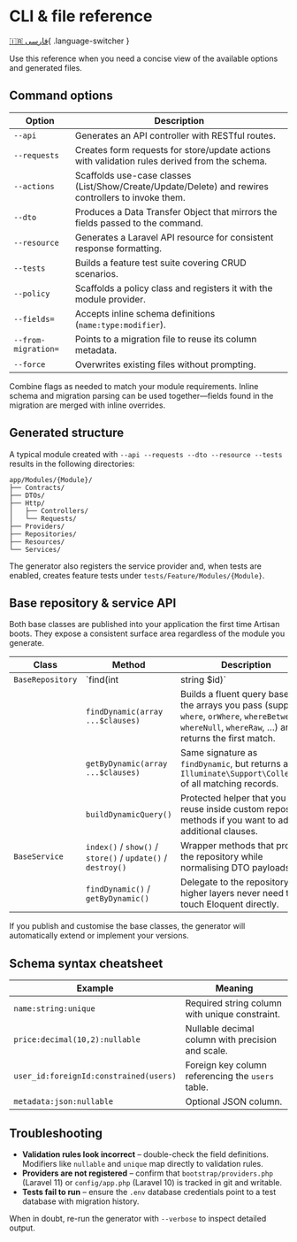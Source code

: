 # CLI & file reference

[🇮🇷 فارسی](../fa/reference.md){ .language-switcher }


Use this reference when you need a concise view of the available options and generated files.

## Command options

| Option | Description |
| --- | --- |
| `--api` | Generates an API controller with RESTful routes. |
| `--requests` | Creates form requests for store/update actions with validation rules derived from the schema. |
| `--actions` | Scaffolds use-case classes (List/Show/Create/Update/Delete) and rewires controllers to invoke them. |
| `--dto` | Produces a Data Transfer Object that mirrors the fields passed to the command. |
| `--resource` | Generates a Laravel API resource for consistent response formatting. |
| `--tests` | Builds a feature test suite covering CRUD scenarios. |
| `--policy` | Scaffolds a policy class and registers it with the module provider. |
| `--fields=` | Accepts inline schema definitions (`name:type:modifier`). |
| `--from-migration=` | Points to a migration file to reuse its column metadata. |
| `--force` | Overwrites existing files without prompting. |

Combine flags as needed to match your module requirements. Inline schema and migration parsing can be used together—fields found in the migration are merged with inline overrides.

## Generated structure

A typical module created with `--api --requests --dto --resource --tests` results in the following directories:

```
app/Modules/{Module}/
├── Contracts/
├── DTOs/
├── Http/
│   ├── Controllers/
│   └── Requests/
├── Providers/
├── Repositories/
├── Resources/
└── Services/
```

The generator also registers the service provider and, when tests are enabled, creates feature tests under `tests/Feature/Modules/{Module}`.

## Base repository & service API

Both base classes are published into your application the first time Artisan boots. They expose a consistent surface area regardless of the module you generate.

| Class | Method | Description |
| --- | --- | --- |
| `BaseRepository` | `find(int|string $id)` | Looks up a model by primary key. |
|  | `findDynamic(array ...$clauses)` | Builds a fluent query based on the arrays you pass (supports `where`, `orWhere`, `whereBetween`, `whereNull`, `whereRaw`, …) and returns the first match. |
|  | `getByDynamic(array ...$clauses)` | Same signature as `findDynamic`, but returns an `Illuminate\Support\Collection` of all matching records. |
|  | `buildDynamicQuery()` | Protected helper that you can reuse inside custom repository methods if you want to add additional clauses. |
| `BaseService` | `index()` / `show()` / `store()` / `update()` / `destroy()` | Wrapper methods that proxy to the repository while normalising DTO payloads. |
|  | `findDynamic()` / `getByDynamic()` | Delegate to the repository so higher layers never need to touch Eloquent directly. |

If you publish and customise the base classes, the generator will automatically extend or implement your versions.

## Schema syntax cheatsheet

| Example | Meaning |
| --- | --- |
| `name:string:unique` | Required string column with unique constraint. |
| `price:decimal(10,2):nullable` | Nullable decimal column with precision and scale. |
| `user_id:foreignId:constrained(users)` | Foreign key column referencing the `users` table. |
| `metadata:json:nullable` | Optional JSON column. |

## Troubleshooting

- **Validation rules look incorrect** – double-check the field definitions. Modifiers like `nullable` and `unique` map directly to validation rules.
- **Providers are not registered** – confirm that `bootstrap/providers.php` (Laravel 11) or `config/app.php` (Laravel 10) is tracked in git and writable.
- **Tests fail to run** – ensure the `.env` database credentials point to a test database with migration history.

When in doubt, re-run the generator with `--verbose` to inspect detailed output.
